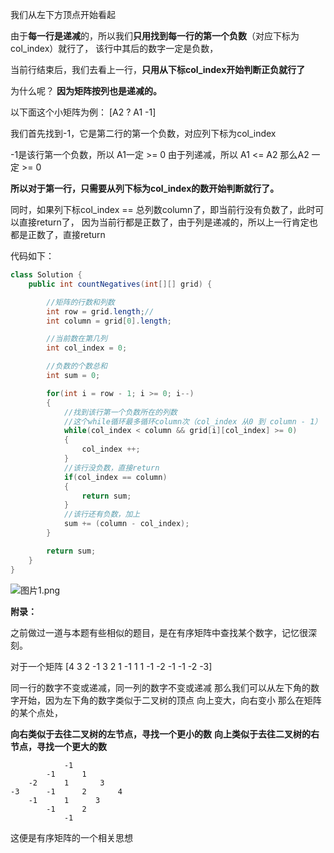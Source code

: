我们从左下方顶点开始看起

由于**每一行是递减**的，所以我们**只用找到每一行的第一个负数**（对应下标为col_index）就行了，
该行中其后的数字一定是负数，

当前行结束后，我们去看上一行，**只用从下标col_index开始判断正负就行了**

为什么呢？
**因为矩阵按列也是递减的。**

以下面这个小矩阵为例：
[A2     ?
 A1    -1]

我们首先找到-1，它是第二行的第一个负数，对应列下标为col_index

-1是该行第一个负数，所以 A1一定 >= 0
由于列递减，所以 A1 <= A2  那么A2 一定 >= 0

**所以对于第一行，只需要从列下标为col_index的数开始判断就行了。**


同时，如果列下标col_index == 总列数column了，即当前行没有负数了，此时可以直接return了，
因为当前行都是正数了，由于列是递减的，所以上一行肯定也都是正数了，直接return

代码如下：

```java
class Solution {
    public int countNegatives(int[][] grid) {

        //矩阵的行数和列数
        int row = grid.length;//
        int column = grid[0].length;

        //当前数在第几列
        int col_index = 0;

        //负数的个数总和
        int sum = 0;

        for(int i = row - 1; i >= 0; i--)
        {
            //找到该行第一个负数所在的列数
            //这个while循环最多循环column次（col_index 从0 到 column - 1）
            while(col_index < column && grid[i][col_index] >= 0)
            {
                col_index ++;
            }
            //该行没负数，直接return
            if(col_index == column)
            {
                return sum;
            }
            //该行还有负数，加上
            sum += (column - col_index);
        }

        return sum;
    }
}
```


![图片1.png](https://pic.leetcode-cn.com/1606544498-TrxIix-%E5%9B%BE%E7%89%871.png)



**附录：**

之前做过一道与本题有些相似的题目，是在有序矩阵中查找某个数字，记忆很深刻。

对于一个矩阵
[4  3  2 -1
 3  2  1 -1
 1  1 -1 -2
-1 -1 -2 -3]

同一行的数字不变或递减，同一列的数字不变或递减
那么我们可以从左下角的数字开始，因为左下角的数字类似于二叉树的顶点
向上变大，向右变小
那么在矩阵的某个点处，

**向右类似于去往二叉树的左节点，寻找一个更小的数**
**向上类似于去往二叉树的右节点，寻找一个更大的数**


                -1
            -1      1
        -2      1       3
    -3      -1      2       4
        -1      1      3
            -1      2
                -1     

这便是有序矩阵的一个相关思想
